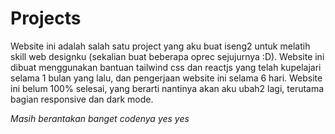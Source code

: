 # Projects
Website ini adalah salah satu project yang aku buat iseng2 untuk melatih skill web designku (sekalian buat beberapa oprec sejujurnya :D).
Website ini dibuat menggunakan bantuan tailwind css dan reactjs yang telah kupelajari selama 1 bulan yang lalu, dan pengerjaan website ini selama 6 hari.
Website ini belum 100% selesai, yang berarti nantinya akan aku ubah2 lagi, terutama bagian responsive dan dark mode.

*Masih berantakan banget codenya yes yes*

